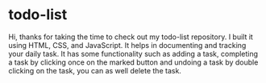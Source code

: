 # todo-list

Hi, thanks for taking the time to check out my todo-list repository. I built it using HTML, CSS, and JavaScript. It helps in documenting and tracking your daily task. It has some functionality such as adding a task, completing a task by clicking once on the marked button and undoing a task by double clicking on the task, you can as
 well delete the task.
